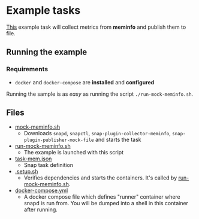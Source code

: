 # Example tasks

[This](task-mem.json) example task will collect metrics from **meminfo** and publish
them to file.  

## Running the example

### Requirements 
 * `docker` and `docker-compose` are **installed** and **configured** 

Running the sample is as *easy* as running the script `./run-mock-meminfo.sh`.

## Files
- [mock-meminfo.sh](mock-meminfo.sh)
    - Downloads `snapd`, `snapctl`, `snap-plugin-collector-meminfo`,
        `snap-plugin-publisher-mock-file` and starts the task
- [run-mock-meminfo.sh](run-mock-meminfo.sh)
    - The example is launched with this script     
- [task-mem.json](task-mem.json)
    - Snap task definition
- [.setup.sh](.setup.sh)
    - Verifies dependencies and starts the containers.  It's called 
    by [run-mock-meminfo.sh](run-mock-meminfo.sh).
- [docker-compose.yml](docker-compose.yml)
    - A docker compose file which defines "runner" container where snapd
     is run from. You will be dumped into a shell in this container
     after running.    